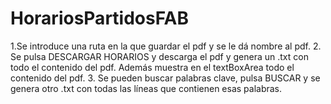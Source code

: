 # HorariosPartidosFAB

1.Se introduce una ruta en la que guardar el pdf y se le dá nombre al pdf. 
2. Se pulsa DESCARGAR HORARIOS y descarga el pdf y genera un .txt con todo el contenido del pdf.
   Además muestra en el textBoxArea todo el contenido del pdf.
3. Se pueden buscar palabras clave, pulsa BUSCAR y se genera otro .txt con todas las líneas que contienen esas palabras.
